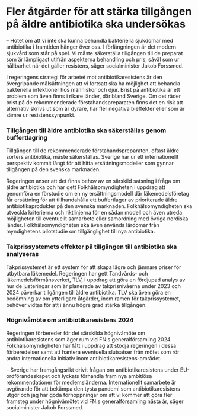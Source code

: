 # Fler åtgärder för att stärka tillgången på äldre antibiotika ska undersökas

– Hotet om att vi inte ska kunna behandla bakteriella sjukdomar med antibiotika i framtiden hänger över oss. I förlängningen är det modern sjukvård som står på spel. Vi måste säkerställa tillgången till de preparat som är lämpligast utifrån aspekterna behandling och pris, såväl som ur hållbarhet när det gäller resistens, säger socialminister Jakob Forssmed.

I regeringens strategi för arbetet mot antibiotikaresistens är den övergripande målsättningen att vi fortsatt ska ha möjlighet att behandla bakteriella infektioner hos människor och djur. Brist på antibiotika är ett problem som även finns i rikare länder, däribland Sverige. Om det råder brist på de rekommenderade förstahandspreparaten finns det en risk att alternativ skrivs ut som är dyrare, har fler negativa bieffekter eller som är sämre ur resistenssynpunkt.

### Tillgången till äldre antibiotika ska säkerställas genom buffertlagring

Tillgången till de rekommenderade förstahandspreparaten, oftast äldre sorters antibiotika, måste säkerställas. Sverige har ur ett internationellt perspektiv kommit långt för att hitta ersättningsmodeller som gynnar tillgången på den svenska marknaden.

Regeringen anser att det finns behov av en särskild satsning i fråga om äldre antibiotika och har gett Folkhälsomyndigheten i uppdrag att genomföra en förstudie om en ny ersättningsmodell där läkemedelsföretag får ersättning för att tillhandahålla ett buffertlager av prioriterade äldre antibiotikaprodukter på den svenska marknaden. Folkhälsomyndigheten ska utveckla kriterierna och riktlinjerna för en sådan modell och även utreda möjligheten till eventuellt samarbete eller samordning med övriga nordiska länder. Folkhälsomyndigheten ska även använda lärdomar från myndighetens pilotstudie om tillgänglighet till nya antibiotika.

### Takprissystemets effekter på tillgången till antibiotika ska analyseras

Takprissystemet är ett system för att skapa lägre och jämnare priser för utbytbara läkemedel. Regeringen har gett Tandvårds- och läkemedelsförmånsverket, TLV, i uppdrag att göra en fördjupad analys av hur de justeringar som är planerade av takprisnivåerna under 2023 och 2024 påverkar tillgången till äldre antibiotika. TLV ska även göra en bedömning av om ytterligare åtgärder, inom ramen för takprissystemet, behöver vidtas för att i ännu högre grad stärka tillgången.

### Högnivåmöte om antibiotikaresistens 2024

Regeringen förbereder för det särskilda högnivåmöte om antibiotikaresistens som äger rum vid FN:s generalförsamling 2024. Folkhälsomyndigheten har fått i uppdrag att stödja regeringen i dessa förberedelser samt att hantera eventuella slutsatser från mötet som rör andra internationella initiativ inom antibiotikaresistens-området.

– Sverige har framgångsrikt drivit frågan om antibiotikaresistens under EU-ordförandeskapet och lyckats förhandla fram nya ambitiösa rekommendationer för medlemsländerna. Internationellt samarbete är avgörande för att bekämpa den tysta pandemi som antibiotikaresistens utgör och jag har goda förhoppningar om att vi kommer att göra fler framsteg under högnivåmötet vid FN:s generalförsamling nästa år, säger socialminister Jakob Forssmed.
